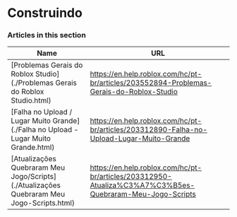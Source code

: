# Construindo  
### Articles in this section
Name|URL
-|-
[Problemas Gerais do Roblox Studio](./Problemas Gerais do Roblox Studio.html) |https://en.help.roblox.com/hc/pt-br/articles/203552894-Problemas-Gerais-do-Roblox-Studio
[Falha no Upload / Lugar Muito Grande](./Falha no Upload - Lugar Muito Grande.html) |https://en.help.roblox.com/hc/pt-br/articles/203312890-Falha-no-Upload-Lugar-Muito-Grande
[Atualizações Quebraram Meu Jogo/Scripts](./Atualizações Quebraram Meu Jogo-Scripts.html) |https://en.help.roblox.com/hc/pt-br/articles/203312950-Atualiza%C3%A7%C3%B5es-Quebraram-Meu-Jogo-Scripts